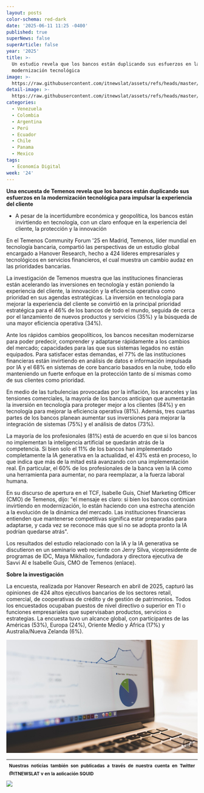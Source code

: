 ```yaml
---
layout: posts
color-schema: red-dark
date: '2025-06-11 11:25 -0400'
published: true
superNews: false
superArticle: false
year: '2025'
title: >-
  Un estudio revela que los bancos están duplicando sus esfuerzos en la
  modernización tecnológica
image: >-
  https://raw.githubusercontent.com/itnewslat/assets/refs/heads/master/img/540x320/analisis-bancarios-p.jpg
detail-image: >-
  https://raw.githubusercontent.com/itnewslat/assets/refs/heads/master/img/1024x680/analisis-bancarios-g.jpg
categories:
  - Venezuela
  - Colombia
  - Argentina
  - Perú
  - Ecuador
  - Chile
  - Panama
  - Mexico
tags:
  - Economía Digital
week: '24'
---
```

**Una encuesta de Temenos revela que los bancos están duplicando sus esfuerzos en la modernización tecnológica para impulsar la experiencia del cliente**

- A pesar de la incertidumbre económica y geopolítica, los bancos están invirtiendo en tecnología, con un claro enfoque en la experiencia del cliente, la protección y la innovación
 	
En el Temenos Community Forum '25 en Madrid, Temenos, líder mundial en tecnología bancaria, compartió las perspectivas de un estudio global encargado a Hanover Research, hecho a 424 líderes empresariales y tecnológicos en servicios financieros, el cual muestra un cambio audaz en las prioridades bancarias. 

La investigación de Temenos muestra que las instituciones financieras están acelerando las inversiones en tecnología y están poniendo la experiencia del cliente, la innovación y la eficiencia operativa como prioridad en sus agendas estratégicas. La inversión en tecnología para mejorar la experiencia del cliente se convirtió en la principal prioridad estratégica para el 46% de los bancos de todo el mundo, seguida de cerca por el lanzamiento de nuevos productos y servicios (35%) y la búsqueda de una mayor eficiencia operativa (34%). 

Ante los rápidos cambios geopolíticos, los bancos necesitan modernizarse para poder predecir, comprender y adaptarse rápidamente a los cambios del mercado; capacidades para las que sus sistemas legados no están equipados. Para satisfacer estas demandas, el 77% de las instituciones financieras están invirtiendo en análisis de datos e información impulsada por IA y el 68% en sistemas de core bancario basados en la nube, todo ello manteniendo un fuerte enfoque en la protección tanto de sí mismas como de sus clientes como prioridad. 

En medio de las turbulencias provocadas por la inflación, los aranceles y las tensiones comerciales, la mayoría de los bancos anticipan que aumentarán la inversión en tecnología para proteger mejor a los clientes (84%) y en tecnología para mejorar la eficiencia operativa (81%). Además, tres cuartas partes de los bancos planean aumentar sus inversiones para mejorar la integración de sistemas (75%) y el análisis de datos (73%).

La mayoría de los profesionales (81%) está de acuerdo en que si los bancos no implementan la inteligencia artificial se quedarán atrás de la competencia. Si bien solo el 11% de los bancos han implementado completamente la IA generativa en la actualidad, el 43% está en proceso, lo que indica que más de la mitad está avanzando con una implementación real. En particular, el 60% de los profesionales de la banca ven la IA como una herramienta para aumentar, no para reemplazar, a la fuerza laboral humana.

En su discurso de apertura en el TCF, Isabelle Guis, Chief Marketing Officer (CMO) de Temenos, dijo: "el mensaje es claro: si bien los bancos continúan invirtiendo en modernización, lo están haciendo con una estrecha atención a la evolución de la dinámica del mercado. Las instituciones financieras entienden que mantenerse competitivas significa estar preparadas para adaptarse, y cada vez se reconoce más que si no se adopta pronto la IA podrían quedarse atrás".

Los resultados del estudio relacionado con la IA y la IA generativa se discutieron en un seminario web reciente con Jerry Silva, vicepresidente de programas de IDC, Maya Mikhailov, fundadora y directora ejecutiva de Savvi AI e Isabelle Guis, CMO de Temenos (enlace).

**Sobre la investigación**

La encuesta, realizada por Hanover Research en abril de 2025, capturó las opiniones de 424 altos ejecutivos bancarios de los sectores retail, comercial, de cooperativas de crédito y de gestión de patrimonios. Todos los encuestados ocupaban puestos de nivel directivo o superior en TI o funciones empresariales que supervisaban productos, servicios o estrategias. La encuesta tuvo un alcance global, con participantes de las Américas (53%), Europa (24%), Oriente Medio y África (17%) y Australia/Nueva Zelanda (6%).

![](https://raw.githubusercontent.com/itnewslat/assets/refs/heads/master/img/540x320/analisis-bancarios-p.jpg)

<table style="height: 42px;" width="569">
<tbody>
<tr>
<td style="text-align: justify;"><sub><strong>Nuestras noticias también son publicadas a través de nuestra cuenta en Twitter <a href="https://twitter.com/itnewslat?lang=es">@ITNEWSLAT</a> y en la aplicación <a href="https://squidapp.co/en/">SQUID</a></strong></sub></td>
</tr>
</tbody>
</table>

<img src="https://tracker.metricool.com/c3po.jpg?hash=56f88a41e39ab42c063cc51676587a04"/>